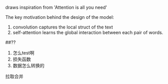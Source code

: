 draws inspiration from 'Attention is all you need'

The key motivation behind the design of the model:
1. convolution captures the local struct of the text
2. self-attention learns the global interaction between each pair of words.

##??
1. 怎么test啊
2.  损失函数
3.   数据怎么转换的

拉取合并
